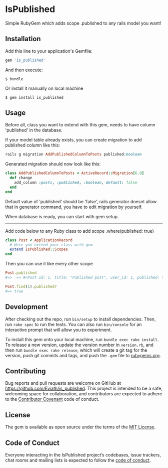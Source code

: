 # IsPublished

Simple RubyGem which adds scope .published to any rails model you want!

## Installation

Add this line to your application's Gemfile:

```ruby
gem 'is_published'
```

And then execute:

    $ bundle

Or install it manually on local machine

    $ gem install is_published

## Usage
Before all, class you want to extend with this gem, needs to have column 'published' in the database.

If your model table already exists, you can create migration to add published column like this:

```ruby
rails g migration AddPublishedColumnToPosts published:boolean
```

Generated migration should now look like this:
```ruby
class AddPublishedColumnToPosts < ActiveRecord::Migration[6.0]
  def change
    add_column :posts, :published, :boolean, default: false
  end
end
```
Default value of 'published' should be 'false', rails generator doesnt allow that in generator command, you have to edit migration by yourself.

When database is ready, you can start with gem setup.
***

Add code below to any Ruby class to add scope .where(published: true) 

```ruby
class Post < ApplicationRecord
  # Here you extend your class with gem
  extend IsPublished::Scopes
end
```

Then you can use it like every other scope 

```ruby
Post.published 
#=>  => #<Post id: 1, title: "Published post", user_id: 1, published: true, created_at: "2019-06-07 14:42:22", updated_at: "2019-06-07 16:51:07">

Post.find(1).published?
#=> true
```

## Development

After checking out the repo, run `bin/setup` to install dependencies. Then, run `rake spec` to run the tests. You can also run `bin/console` for an interactive prompt that will allow you to experiment.

To install this gem onto your local machine, run `bundle exec rake install`. To release a new version, update the version number in `version.rb`, and then run `bundle exec rake release`, which will create a git tag for the version, push git commits and tags, and push the `.gem` file to [rubygems.org](https://rubygems.org).

## Contributing

Bug reports and pull requests are welcome on GitHub at https://github.com/Eviath/is_published. This project is intended to be a safe, welcoming space for collaboration, and contributors are expected to adhere to the [Contributor Covenant](http://contributor-covenant.org) code of conduct.

## License

The gem is available as open source under the terms of the [MIT License](https://opensource.org/licenses/MIT).

## Code of Conduct

Everyone interacting in the IsPublished project’s codebases, issue trackers, chat rooms and mailing lists is expected to follow the [code of conduct](https://github.com/[USERNAME]/is_published/blob/master/CODE_OF_CONDUCT.md).
